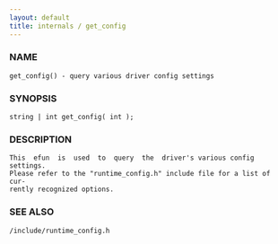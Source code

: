 ```yaml
---
layout: default
title: internals / get_config
---
```


### NAME

    get_config() - query various driver config settings


### SYNOPSIS

    string | int get_config( int );


### DESCRIPTION

    This  efun  is  used  to  query  the  driver's various config settings.
    Please refer to the "runtime_config.h" include file for a list of  cur‐
    rently recognized options.


### SEE ALSO

    /include/runtime_config.h

